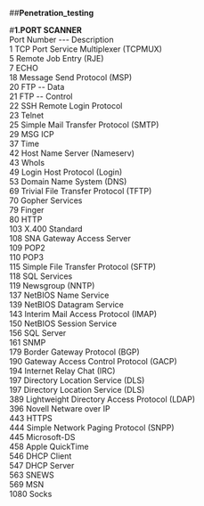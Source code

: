 ##<b>Penetration_testing</b></br>

#<b>1.PORT SCANNER</b></br>
Port Number ---
			Description<br/>
1			TCP Port Service Multiplexer (TCPMUX)<br/>
5			Remote Job Entry (RJE)<br/>
7	ECHO<br/>
18	Message Send Protocol (MSP)<br/>
20	FTP -- Data<br/>
21	FTP -- Control<br/>
22	SSH Remote Login Protocol<br/>
23	Telnet<br/>
25	Simple Mail Transfer Protocol (SMTP)<br/>
29	MSG ICP<br/>
37	Time<br/>
42	Host Name Server (Nameserv)<br/>
43	WhoIs<br/>
49	Login Host Protocol (Login)<br/>
53	Domain Name System (DNS)<br/>
69	Trivial File Transfer Protocol (TFTP)<br/>
70	Gopher Services<br/>
79	Finger<br/>
80	HTTP<br/>
103	X.400 Standard<br/>
108	SNA Gateway Access Server<br/>
109	POP2<br/>
110	POP3<br/>
115	Simple File Transfer Protocol (SFTP)<br/>
118	SQL Services<br/>
119	Newsgroup (NNTP)<br/>
137	NetBIOS Name Service<br/>
139	NetBIOS Datagram Service<br/>
143	Interim Mail Access Protocol (IMAP)<br/>
150	NetBIOS Session Service<br/>
156	SQL Server<br/>
161	SNMP<br/>
179	Border Gateway Protocol (BGP)<br/>
190	Gateway Access Control Protocol (GACP)<br/>
194	Internet Relay Chat (IRC)<br/>
197	Directory Location Service (DLS)<br/>
197	Directory Location Service (DLS)<br/>
389	Lightweight Directory Access Protocol (LDAP)<br/>
396	Novell Netware over IP<br/>
443	HTTPS<br/>
444	Simple Network Paging Protocol (SNPP)<br/>
445	Microsoft-DS<br/>
458	Apple QuickTime<br/>
546	DHCP Client<br/>
547	DHCP Server<br/>
563	SNEWS<br/>
569	MSN<br/>
1080	Socks<br/>

